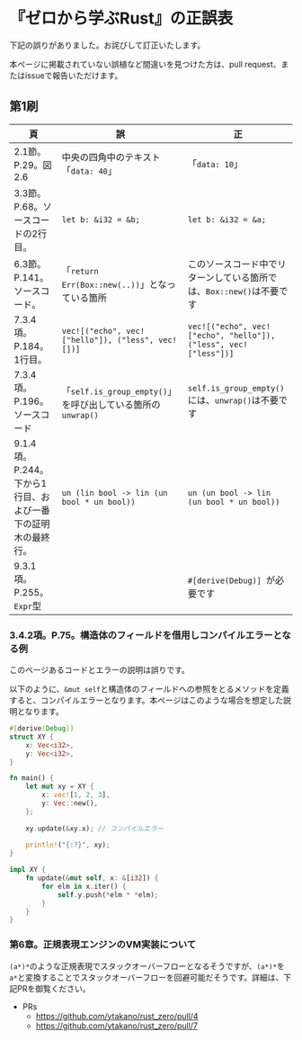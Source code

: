# 『ゼロから学ぶRust』の正誤表

下記の誤りがありました。お詫びして訂正いたします。

本ページに掲載されていない誤植など間違いを見つけた方は、pull request、またはissueで報告いただけます。

## 第1刷

|頁    | 誤     | 正   |
| ---- | ----- | ---- |
| 2.1節。P.29。図 2.6 | 中央の四角中のテキスト「`data: 40`」 | 「`data: 10`」 |
| 3.3節。P.68。ソースコードの2行目。 | `let b: &i32 = &b;` | `let b: &i32 = &a;` |
| 6.3節。P.141。ソースコード。 | 「`return Err(Box::new(..))`」となっている箇所 | このソースコード中でリターンしている箇所では、`Box::new()`は不要です |
| 7.3.4項。P.184。1行目。| `vec![("echo", vec!["hello"]), ("less", vec![])]` | `vec![("echo", vec!["echo", "hello"]), ("less", vec!["less"])]` |
| 7.3.4項。P.196。ソースコード | 「`self.is_group_empty()`」を呼び出している箇所の`unwrap()` | `self.is_group_empty()`には、`unwrap()`は不要です |
| 9.1.4項。P.244。下から1行目、および一番下の証明木の最終行。| `un (lin bool -> lin (un bool * un bool))` | `un (un bool -> lin (un bool * un bool))` |
| 9.3.1項。P.255。`Expr`型 | | `#[derive(Debug)] `が必要です |

### 3.4.2項。P.75。構造体のフィールドを借用しコンパイルエラーとなる例

このページあるコードとエラーの説明は誤りです。

以下のように、`&mut self`と構造体のフィールドへの参照をとるメソッドを定義すると、コンパイルエラーとなります。本ページはこのような場合を想定した説明となります。

```rust
#[derive(Debug)]
struct XY {
    x: Vec<i32>,
    y: Vec<i32>,
}

fn main() {
    let mut xy = XY {
        x: vec![1, 2, 3],
        y: Vec::new(),
    };
    
    xy.update(&xy.x); // コンパイルエラー
    
    println!("{:?}", xy);
}

impl XY {
    fn update(&mut self, x: &[i32]) {
        for elm in x.iter() {
            self.y.push(*elm * *elm);
        }
    }
}
```

### 第6章。正規表現エンジンのVM実装について

`(a*)*`のような正規表現でスタックオーバーフローとなるそうですが、`(a*)*`を`a*`と変換することでスタックオーバーフローを回避可能だそうです。詳細は、下記PRを御覧ください。

- PRs
  - https://github.com/ytakano/rust_zero/pull/4
  - https://github.com/ytakano/rust_zero/pull/7

